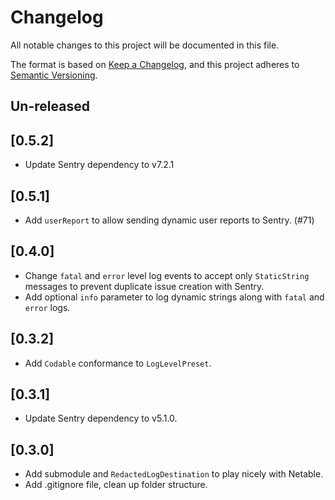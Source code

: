 # Changelog
All notable changes to this project will be documented in this file.

The format is based on [Keep a Changelog](https://keepachangelog.com/en/1.0.0/),
and this project adheres to [Semantic Versioning](https://semver.org/spec/v2.0.0.html).

## Un-released

## [0.5.2]
- Update Sentry dependency to v7.2.1 

## [0.5.1]
- Add `userReport` to allow sending dynamic user reports to Sentry. (#71)

## [0.4.0]
- Change `fatal` and `error` level log events to accept only `StaticString` messages to prevent duplicate issue creation with Sentry.
- Add optional `info` parameter to log dynamic strings along with `fatal` and `error` logs.

## [0.3.2]
- Add `Codable` conformance to `LogLevelPreset`.

## [0.3.1]
- Update Sentry dependency to v5.1.0.

## [0.3.0]
- Add submodule and `RedactedLogDestination` to play nicely with Netable.
- Add .gitignore file, clean up folder structure.
